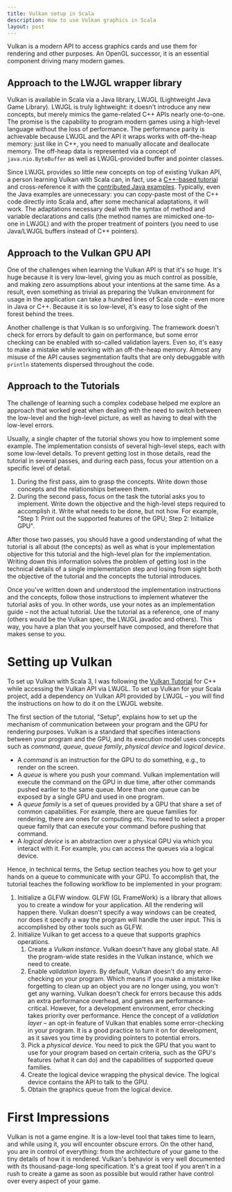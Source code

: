 ```yaml
---
title: Vulkan setup in Scala
description: How to use Vulkan graphics in Scala
layout: post
---
```


Vulkan is a modern API to access graphics cards and use them for rendering and other purposes. An OpenGL successor, it is an essential component driving many modern games.

<!-- more -->
## Approach to the LWJGL wrapper library
Vulkan is available in Scala via a Java library, LWJGL (Lightweight Java Game Library). LWJGL is truly lightweight: it doesn't introduce any new concepts, but merely mimics the game-related C++ APIs nearly one-to-one. The promise is the capability to program modern games using a high-level language without the loss of performance. The performance parity is achievable because LWJGL and the API it wraps works with off-the-heap memory: just like in C++, you need to manually allocate and deallocate memory. The off-heap data is represented via a concept of `java.nio.ByteBuffer` as well as LWJGL-provided buffer and pointer classes.

Since LWJGL provides so little new concepts on top of existing Vulkan API, a person learning Vulkan with Scala can, in fact, use a [C++-based tutorial](https://vulkan-tutorial.com/) and cross-reference it with the [contributed Java examples](https://github.com/Naitsirc98/Vulkan-Tutorial-Java). Typically, even the Java examples are unnecessary: you can copy-paste most of the C++ code directly into Scala and, after some mechanical adaptations, it will work. The adaptations necessary deal with the syntax of method and variable declarations and calls (the method names are mimicked one-to-one in LWJGL) and with the proper treatment of pointers (you need to use Java/LWJGL buffers instead of C++ pointers).

## Approach to the Vulkan GPU API
One of the challenges when learning the Vulkan API is that it's so huge. It's huge because it is very low-level, giving you as much control as possible, and making zero assumptions about your intentions at the same time. As a result, even something as trivial as preparing the Vulkan environment for usage in the application can take a hundred lines of Scala code – even more in Java or C++. Because it is so low-level, it's easy to lose sight of the forest behind the trees.

Another challenge is that Vulkan is so unforgiving. The framework doesn't check for errors by default to gain on performance, but some error checking can be enabled with so-called validation layers. Even so, it's easy to make a mistake while working with an off-the-heap memory. Almost any misuse of the API causes segmentation faults that are only debuggable with `println` statements dispersed throughout the code.

## Approach to the Tutorials
The challenge of learning such a complex codebase helped me explore an approach that worked great when dealing with the need to switch between the low-level and the high-level picture, as well as having to deal with the low-level errors.

Usually, a single chapter of the tutorial shows you how to implement some example. The implementation consists of several high-level steps, each with some low-level details. To prevent getting lost in those details, read the tutorial in several passes, and during each pass, focus your attention on a specific level of detail.

1. During the first pass, aim to grasp the concepts. Write down those concepts and the relationships between them.
2. During the second pass, focus on the task the tutorial asks you to implement. Write down the objective and the high-level steps required to accomplish it. Write what needs to be done, but not how. For example, "Step 1: Print out the supported features of the GPU; Step 2: Initialize GPU".

After those two passes, you should have a good understanding of what the tutorial is all about (the concepts) as well as what is your implementation objective for this tutorial and the high-level plan for the implementation. Writing down this information solves the problem of getting lost in the technical details of a single implementation step and losing from sight both the objective of the tutorial and the concepts the tutorial introduces.

Once you've written down and understood the implementation instructions and the concepts, follow those instructions to implement whatever the tutorial asks of you. In other words, use your notes as an implementation guide – not the actual tutorial. Use the tutorial as a reference, one of many (others would be the Vulkan spec, the LWJGL javadoc and others). This way, you have a plan that you yourself have composed, and therefore that makes sense to _you_.

# Setting up Vulkan
To set up Vulkan with Scala 3, I was following the [Vulkan Tutorial](https://vulkan-tutorial.com/) for C++ while accessing the Vulkan API via LWJGL. To set up Vulkan for your Scala project, add a dependency on Vulkan API provided by LWJGL – you will find the instructions on how to do it on the LWJGL website.

The first section of the tutorial, "Setup", explains how to set up the mechanism of communication between your program and the GPU for rendering purposes. Vulkan is a standard that specifies interactions between your program and the GPU, and its execution model uses concepts such as _command_, _queue_, _queue family_, _physical device_ and _logical device_.

- A _command_ is an instruction for the GPU to do something, e.g., to render on the screen.
- A _queue_ is where you push your command. Vulkan implementation will execute the command on the GPU in due time, after other commands pushed earlier to the same queue. More than one queue can be exposed by a single GPU and used in one program.
- A _queue family_ is a set of queues provided by a GPU that share a set of common capabilities. For example, there are queue families for rendering, there are ones for computing etc. You need to select a proper queue family that can execute your command before pushing that command.
- A _logical device_ is an abstraction over a physical GPU via which you interact with it. For example, you can access the queues via a logical device.

Hence, in technical terms, the Setup section teaches you how to get your hands on a queue to communicate with your GPU. To accomplish that, the tutorial teaches the following workflow to be implemented in your program:

1. Initialize a GLFW window. GLFW (GL FrameWork) is a library that allows you to create a window for your application. All the rendering will happen there. Vulkan doesn't specify a way windows can be created, nor does it specify a way the program will handle the user input. This is accomplished by other tools such as GLFW.
2. Initialize Vulkan to get access to a queue that supports graphics operations.
	1. Create a _Vulkan instance_. Vulkan doesn't have any global state. All the program-wide state resides in the Vulkan instance, which we need to create.
	2. Enable _validation layers_. By default, Vulkan doesn't do any error-checking on your program. Which means if you make a mistake like forgetting to clean up an object you are no longer using, you won't get any warning. Vulkan doesn't check for errors because this adds an extra performance overhead, and games are performance-critical. However, for a development environment, error checking takes priority over performance. Hence the concept of a _validation layer_ – an opt-in feature of Vulkan that enables some error-checking in your program. It is a good practice to turn it on for development, as it saves you time by providing pointers to potential errors.
	3. Pick a _physical device_. You need to pick the GPU that you want to use for your program based on certain criteria, such as the GPU's features (what it can do) and the capabilities of supported queue families.
	4. Create the logical device wrapping the physical device. The logical device contains the API to talk to the GPU.
	5. Obtain the graphics queue from the logical device.

# First Impressions
Vulkan is not a game engine. It is a low-level tool that takes time to learn, and while using it, you will encounter obscure errors. On the other hand, you are in control of everything: from the architecture of your game to the tiny details of how it is rendered. Vulkan's behavior is very well documented with its thousand-page-long specification. It's a great tool if you aren't in a rush to create a game as soon as possible but would rather have control over every aspect of your game.
